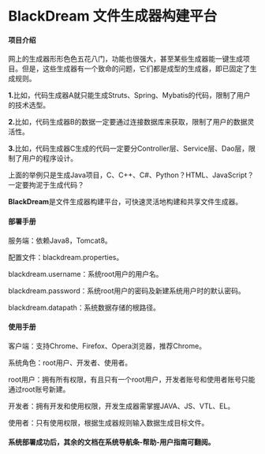 # BlackDream 文件生成器构建平台
<div>
    <div>
        <h4><b>项目介绍</b></h4>
        <p>网上的生成器形形色色五花八门，功能也很强大，甚至某些生成器能一键生成项目。但是，这些生成器有一个致命的问题，它们都是成型的生成器，即已固定了生成规则。</p>
        <p><b>1.</b>比如，代码生成器A就只能生成Struts、Spring、Mybatis的代码，限制了用户的技术选型。</p>
        <p><b>2.</b>比如，代码生成器B的数据一定要通过连接数据库来获取，限制了用户的数据灵活性。</p>
        <p><b>3.</b>比如，代码生成器C生成的代码一定要分Controller层、Service层、Dao层，限制了用户的程序设计。</p>
        <p>上面的举例只是生成Java项目，C、C++、C#、Python？HTML、JavaScript？一定要拘泥于生成代码？</p>
        <p><b>BlackDream</b>是文件生成器构建平台，可快速灵活地构建和共享文件生成器。</p>
    </div>
    <div>
        <h4><b>部署手册</b></h4>
        <p>服务端：依赖Java8，Tomcat8。</p>
        <p>配置文件：blackdream.properties。</p>
        <p>blackdream.username：系统root用户的用户名。</p>
        <p>blackdream.password：系统root用户的密码及新建系统用户时的默认密码。</p>
        <p>blackdream.datapath：系统数据存储的根路径。</p>
        <h4><b>使用手册</b></h4>
        <p>客户端：支持Chrome、Firefox、Opera浏览器，推荐Chrome。</p>
        <p>系统角色：root用户、开发者、使用者。</p>
        <p>root用户：拥有所有权限，有且只有一个root用户，开发者账号和使用者账号只能通过root账号新建。</p>
        <p>开发者：拥有开发和使用权限，开发生成器需掌握JAVA、JS、VTL、EL。</p>
        <p>使用者：只有使用权限，根据生成器规则输入数据生成目标文件。</p>
        <h4><b>系统部署成功后，其余的文档在系统导航条-帮助-用户指南可翻阅。</b></h4>
    </div>
</div>
